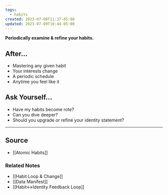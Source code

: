 ```yaml
---
tags:
  - habits
created: 2023-07-08T11:37-05:00
updated: 2023-07-09T10:44-05:00
---
```

**Periodically examine & refine your habits.**

## After...

- Mastering any given habit
- Your interests change
- A periodic schedule
- Anytime you feel like it

## Ask Yourself...

- Have my habits become rote?
- Can you dive deeper?
- Should you upgrade or refine your identity statement?

---

## Source
- [[Atomic Habits]]

### Related Notes
- [[Habit Loop & Change]]
- [[Data Manifest]]
- [[Habit↔Identity Feedback Loop]]